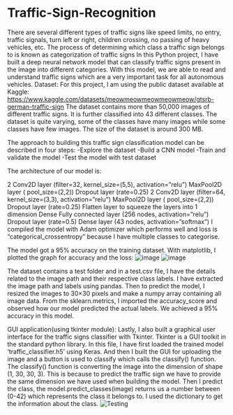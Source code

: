 # Traffic-Sign-Recognition
There are several different types of traffic signs like speed limits, no entry, traffic signals, turn left or right, children crossing, no passing of heavy vehicles, etc. The process of determining which class a traffic sign belongs to is known as categorization of traffic signs
In this Python project, I have built a deep neural network model that can classify traffic signs present in the image into different categories. With this model, we are able to read and understand traffic signs which are a very important task for all autonomous vehicles.
Dataset:
For this project, I am using the public dataset available at Kaggle: https://www.kaggle.com/datasets/meowmeowmeowmeowmeow/gtsrb-german-traffic-sign
The dataset contains more than 50,000 images of different traffic signs. It is further classified into 43 different classes. The dataset is quite varying, some of the classes have many images while some classes have few images. The size of the dataset is around 300 MB.

The approach to building this traffic sign classification model can be described in four steps:
-Explore the dataset
-Build a CNN model
-Train and validate the model
-Test the model with test dataset

The architecture of our model is:

2 Conv2D layer (filter=32, kernel_size=(5,5), activation=”relu”)
MaxPool2D layer ( pool_size=(2,2))
Dropout layer (rate=0.25)
2 Conv2D layer (filter=64, kernel_size=(3,3), activation=”relu”)
MaxPool2D layer ( pool_size=(2,2))
Dropout layer (rate=0.25)
Flatten layer to squeeze the layers into 1 dimension
Dense Fully connected layer (256 nodes, activation=”relu”)
Dropout layer (rate=0.5)
Dense layer (43 nodes, activation=”softmax”)
I compiled the model with Adam optimizer which performs well and loss is “categorical_crossentropy” because I have multiple classes to categorise.

The model got a 95% accuracy on the training dataset. With matplotlib, I plotted the graph for accuracy and the loss:
![image](https://github.com/AnindyaSD/Traffic-Sign-Recognition/assets/93717247/62f8149a-4e30-44ab-81d1-309830e881a5)
![image](https://github.com/AnindyaSD/Traffic-Sign-Recognition/assets/93717247/0caf9b5e-ef4c-4aa0-b013-154789e1d2a5)

The dataset contains a test folder and in a test.csv file, I have the details related to the image path and their respective class labels. I have extracted the image path and labels using pandas. Then to predict the model, I resized the images to 30×30 pixels and make a numpy array containing all image data. From the sklearn.metrics, I imported the accuracy_score and observed how our model predicted the actual labels. We achieved a 95% accuracy in this model.

GUI application(using tkinter module):
Lastly, I also built a graphical user interface for the traffic signs classifier with Tkinter. Tkinter is a GUI toolkit in the standard python library.
In this file, I have first loaded the trained model ‘traffic_classifier.h5’ using Keras. And then I built the GUI for uploading the image and a button is used to classify which calls the classify() function. The classify() function is converting the image into the dimension of shape (1, 30, 30, 3). This is because to predict the traffic sign we have to provide the same dimension we have used when building the model. Then I predict the class, the model.predict_classes(image) returns us a number between (0-42) which represents the class it belongs to. I used the dictionary to get the information about the class.
![Testing](https://github.com/AnindyaSD/Traffic-Sign-Recognition/assets/93717247/7a3edd88-fc94-479a-ac4d-689f1892c3da)


